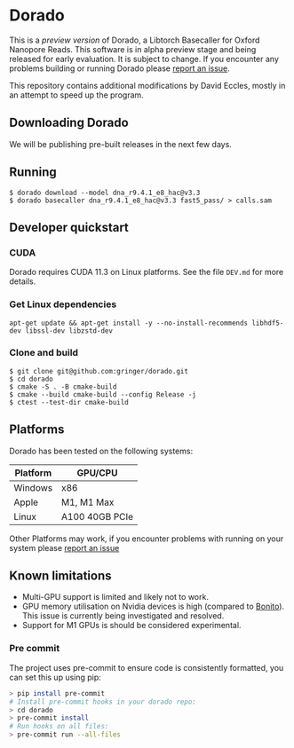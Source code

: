 # Dorado

This is a *preview version* of Dorado, a Libtorch Basecaller for Oxford Nanopore Reads. This software is in alpha preview stage and being released for early evaluation. It is subject to change. If you encounter any problems building or running Dorado please [report an issue](https://github.com/nanoporetech/dorado/).

This repository contains additional modifications by David Eccles, mostly in an attempt to speed up the program.

## Downloading Dorado
We will be publishing pre-built releases in the next few days.

## Running

```
$ dorado download --model dna_r9.4.1_e8_hac@v3.3
$ dorado basecaller dna_r9.4.1_e8_hac@v3.3 fast5_pass/ > calls.sam
```

## Developer quickstart

### CUDA

Dorado requires CUDA 11.3 on Linux platforms. See the file `DEV.md` for more details.

### Get Linux dependencies

```
apt-get update && apt-get install -y --no-install-recommends libhdf5-dev libssl-dev libzstd-dev
```

### Clone and build
```
$ git clone git@github.com:gringer/dorado.git
$ cd dorado
$ cmake -S . -B cmake-build
$ cmake --build cmake-build --config Release -j
$ ctest --test-dir cmake-build
```

## Platforms

Dorado has been tested on the following systems:

| Platform | GPU/CPU |
| ------ | ------ |
| Windows | x86 |
| Apple  | M1, M1 Max |
| Linux | A100 40GB PCIe|

Other Platforms may work, if you encounter problems with running on your system please [report an issue](https://github.com/nanoporetech/dorado/issues)

## Known limitations

* Multi-GPU support is limited and likely not to work.
* GPU memory utilisation on Nvidia devices is high (compared to [Bonito](https://github.com/nanoporetech/bonito)). This issue is currently being investigated and resolved.
* Support for M1 GPUs is should be considered experimental.

### Pre commit

The project uses pre-commit to ensure code is consistently formatted, you can set this up using pip:

```bash
> pip install pre-commit
# Install pre-commit hooks in your dorado repo:
> cd dorado
> pre-commit install
# Run hooks on all files:
> pre-commit run --all-files
```
